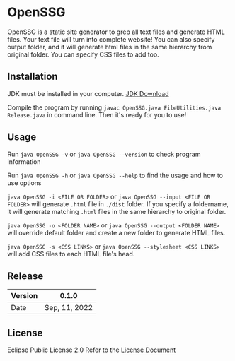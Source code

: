 # OpenSSG
OpenSSG is a static site generator to grep all text files and generate HTML files. Your text file will turn into complete website! You can also specify output folder, and it will generate html files in the same hierarchy from original folder. You can specify CSS files to add too. 

## Installation
JDK must be installed in your computer. [JDK Download](https://www.oracle.com/java/technologies/downloads/)

Compile the program by running `javac OpenSSG.java FileUtilities.java Release.java` in command line. Then it's ready for you to use! 

## Usage
Run `java OpenSSG -v` or `java OpenSSG --version` to check program information

Run `java OpenSSG -h` or `java OpenSSG --help` to find the usage and how to use options

`java OpenSSG -i <FILE OR FOLDER>` or `java OpenSSG --input <FILE OR FOLDER>` will generate `.html` file in `./dist` folder. If you specify a foldername, it will generate matching `.html` files in the same hierarchy to original folder. 

`java OpenSSG -o <FOLDER NAME>` or `java OpenSSG --output <FOLDER NAME>` will override default folder and create a new folder to generate HTML files. 

`java OpenSSG -s <CSS LINKS>` or `java OpenSSG --stylesheet <CSS LINKS>` will add CSS files to each HTML file's head. 


## Release
| Version | 0.1.0         |
|---------|---------------|
| Date    | Sep, 11, 2022 |


## License
Eclipse Public License 2.0
Refer to the [License Document](https://github.com/Genne23v/wk-ssg/blob/master/LICENSE)
